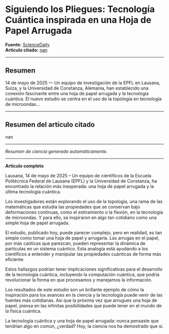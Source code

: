 # Siguiendo los Pliegues: Tecnología Cuántica inspirada en una Hoja de Papel Arrugada

**Fuente:** [ScienceDaily](https://www.sciencedaily.com/releases/2025/05/250514175424.htm)  
**Artículo citado:** [nan](nan)

---

## Resumen

14 de mayo de 2025 — Un equipo de investigación de la EPFL en Lausana, Suiza, y la Universidad de Constanza, Alemania, han establecido una conexión fascinante entre una hoja de papel arrugada y la tecnología cuántica. El nuevo estudio se centra en el uso de la topología en tecnología de microondas...

---

## Resumen del artículo citado
nan

---

*Resumen de ciencia generado automáticamente.*

---

**Artículo completo**

Lausana, 14 de mayo de 2025 – Un equipo de científicos de la Escuela Politécnica Federal de Lausana (EPFL) y la Universidad de Constanza, ha encontrado la relación más inesperada: una hoja de papel arrugada y la última tecnología cuántica.

Los investigadores están explorando el uso de la topología, una rama de las matemáticas que estudia las propiedades que se conservan bajo deformaciones continuas, como el estiramiento o la flexión, en la tecnología de microondas. Y para ello, se inspiraron en algo tan cotidiano como una simple hoja de papel arrugada.

El estudio, publicado hoy, puede parecer complejo, pero en realidad, es tan simple como tomar una hoja de papel y arrugarla. Las arrugas en el papel, por más caóticas que parezcan, pueden representar la dinámica de partículas en un sistema cuántico. Esta analogía está ayudando a los científicos a entender y manipular las propiedades cuánticas de forma más eficiente.

Estos hallazgos podrían tener implicaciones significativas para el desarrollo de la tecnología cuántica, incluyendo la computación cuántica, que podría revolucionar la forma en que procesamos y manejamos la información.

Los resultados de este estudio son un brillante ejemplo de cómo la inspiración para los avances en la ciencia y la tecnología puede venir de las fuentes más cotidianas. Así que la próxima vez que arrugues una hoja de papel, piensa en las infinitas posibilidades que puede tener en el mundo de la física cuántica.

La tecnología cuántica y una hoja de papel arrugada: nunca pensaste que tendrían algo en común, ¿verdad? Hoy, la ciencia nos ha demostrado que sí.